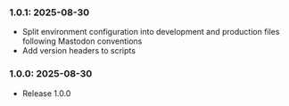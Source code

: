 ### 1.0.1: 2025-08-30

* Split environment configuration into development and production files following Mastodon conventions
* Add version headers to scripts

### 1.0.0: 2025-08-30

* Release 1.0.0
